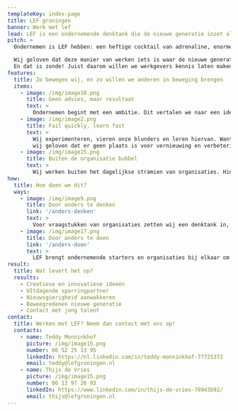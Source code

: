 ```yaml
---
templateKey: index-page
title: LEF groningen
banner: Werk met lef
lead: LEF is een ondernemende denktank die de nieuwe generatie inzet als verander en innovatie aanjagers bij organisaties.
pitch: >
  Ondernemen is LEF hebben: een heftige cocktail van adrenaline, enorme blunders, grootste successen, maar vooral heel veel lol. Inmiddels hebben we ervaren dat dit ook een manier van werken kan zijn. Klein beginnen en stap-voor-stap iets groots creëren.

  Wij geloven dat deze manier van werken iets is waar de nieuwe generatie in uitblinkt en wat nog te weinig wordt benut voor het creëren van innovatie. 
  En dat is zonde! Juist daarom willen we werkgevers kennis laten maken met dit talent.
features:
  title: Zo bewegen wij, en zo willen we anderen in beweging brengen
  items:
    - image: /img/image10.png
      title: Geen advies, maar resultaat
      text: >
        Ondernemen begint met een ambitie. Dit vertalen we naar een idee en zetten we om in tastbaar resultaat.
    - image: /img/image2.png
      title: Fail quickly, learn fast
      text: >
        Wij experimenteren, vieren onze blunders en leren hiervan. Want 
        wij geloven dat er geen plaats is voor vernieuwing en verbetering als je geen fouten durft te maken.
    - image: /img/image15.png
      title: Buiten de organisatie bubbel
      text: >
        Wij werken buiten het dagelijkse stramien van organisaties. Hierdoor stellen we andere vragen en vormen wij een uitdagende sparringpartner.
how:
  title: Hoe doen we dit?
  ways:
    - image: /img/image9.png
      title: Door anders te denken
      link: '/anders-denken'
      text: >
        Voor vraagstukken van organisaties zetten wij een denktank in, bestaande uit studenten vanuit verschillende opleidingen.  – eenmalig of in abonnementsvorm.
    - image: /img/image17.png
      title: Door anders te doen
      link: '/anders-doen'
      text: >
        LEF brengt ondernemende starters en organisaties bij elkaar om aan betekenisvolle vraagstukken te werken. We gebruiken uiteenlopende methodes zoals scrum, design thinking en emergent change.
result:
  title: Wat levert het op?
  results:
    - Creatieve en innovatieve ideeën
    - UItdagende sparringpartner
    - Nieuwsgierigheid aanwakkeren
    - Beweegredenen nieuwe generatie
    - Contact met jong talent
contact:
  title: Werken met LEF? Neem dan contact met ons op!
  contacts:
    - name: Teddy Monninkhof
      picture: /img/image15.png
      number: 06 52 25 13 95
      linkedIn: https://nl.linkedin.com/in/teddy-monninkhof-77725372
      email: teddy@lefgroningen.nl
    - name: Thijs de Vries
      picture: /img/image15.png
      number: 06 13 97 26 93
      linkedIn: https://www.linkedin.com/in/thijs-de-vries-78943b92/
      email: thijs@lefgroningen.nl
---
```

